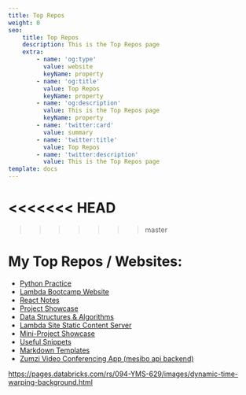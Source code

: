 ```yaml
---
title: Top Repos
weight: 0
seo:
    title: Top Repos
    description: This is the Top Repos page
    extra:
        - name: 'og:type'
          value: website
          keyName: property
        - name: 'og:title'
          value: Top Repos
          keyName: property
        - name: 'og:description'
          value: This is the Top Repos page
          keyName: property
        - name: 'twitter:card'
          value: summary
        - name: 'twitter:title'
          value: Top Repos
        - name: 'twitter:description'
          value: This is the Top Repos page
template: docs
---
```


<<<<<<< HEAD
=======

>>>>>>> master
# My Top Repos / Websites:

- [Python Practice](https://github.com/bgoonz/PYTHON_PRAC)
- [Lambda Bootcamp Website](https://lambda-resources.netlify.app/)
- [React Notes](https://github.com/bgoonz/React_Notes_V3)
- [Project Showcase](https://github.com/bgoonz/Project-Showcase)
- [Data Structures & Algorithms](https://github.com/bgoonz/DS-ALGO-OFFICIAL)
- [Lambda Site Static Content Server](https://github.com/bgoonz/Lambda-Resource-Static-Assets)
- [Mini-Project Showcase](https://github.com/bgoonz/mini-project-showcase)
- [Useful Snippets](https://github.com/bgoonz/Useful-Snippets-js)
- [Markdown Templates](https://github.com/bgoonz/Markdown-Templates)
- [Zumzi Video Conferencing App (mesibo api backend)](https://github.com/bgoonz/zumzi-chat-messenger)

https://pages.databricks.com/rs/094-YMS-629/images/dynamic-time-warping-background.html

